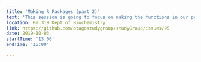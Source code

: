 ```yaml
---
title: 'Making R Packages (part 2)'
text: 'This session is going to focus on making the functions in our package reliable and automatically tell us when changes might break them. Bring a laptop with R and RStudio installed'
location: Rm 319 Dept of Biochemistry
link: https://github.com/otagostudygroup/studyGroup/issues/95
date: 2019-10-03
startTime: '13:00'
endTime: '15:00'

---
```


